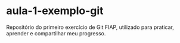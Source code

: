 # aula-1-exemplo-git
Repositório do primeiro exercício de Git FIAP, utilizado para praticar, aprender e compartilhar meu progresso.

